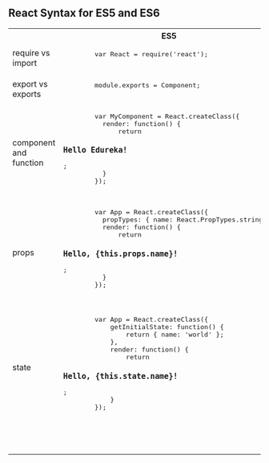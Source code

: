 ## React Syntax for ES5 and ES6

<table>
  <tr>
    <th></th>
    <th>ES5</th>
    <th>ES6</th>
  </tr>
  <tr>
    <td>require vs import</td>
    <td>
      <pre lang="javascript">
        var React = require('react');
      </pre>
    </td>
    <td>
      <pre lang="javascript">
        import React from 'react';
      </pre>
    </td>
  </tr>
  <tr>
    <td>export vs exports</td>
    <td>
      <pre lang="javascript">
        module.exports = Component;
      </pre>
    </td>
    <td>
      <pre lang="javascript">
        export default Component;
      </pre>
    </td>
  </tr>
  <tr>
    <td>component and function</td>
    <td>
      <pre lang="javascript">
        var MyComponent = React.createClass({
          render: function() {
              return <h3>Hello Edureka!</h3>;
          }
        });
      </pre>
    </td>
    <td>
      <pre lang="javascript">
        class MyComponent extends React.Component {
            render() {
                return <h3>Hello Edureka!</h3>;
            }
        }
      </pre>
    </td>
  </tr>
  <tr>
    <td>props</td>
    <td>
      <pre lang="javascript">
        var App = React.createClass({
          propTypes: { name: React.PropTypes.string },
          render: function() {
              return <h3>Hello, {this.props.name}!</h3>;
          }
        });
      </pre>
    </td>
    <td>
      <pre lang="javascript">
        class App extends React.Component {
            render() {
                return <h3>Hello, {this.props.name}!</h3>;
            }
        }
      </pre>
    </td>
  </tr>
  <tr>
    <td>state</td>
    <td>
      <pre lang="javascript">
        var App = React.createClass({
            getInitialState: function() {
                return { name: 'world' };
            },
            render: function() {
                return <h3>Hello, {this.state.name}!</h3>;
            }
        });
      </pre>
    </td>
    <td>
      <pre lang="javascript">
        class App extends React.Component {
            constructor() {
                super();
                this.state = { name: 'world' };
            }
            render() {
                return <h3>Hello, {this.state.name}!</h3>;
            }
        }
      </pre>
    </td>
  </tr>
  <tr>
    <td></td>
    <td>
      <pre lang="javascript">
      </pre>
    </td>
    <td>
      <pre lang="javascript">
      </pre>
    </td>
  </tr>
</table>
